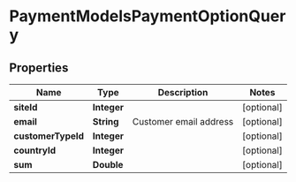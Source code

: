 

# PaymentModelsPaymentOptionQuery

## Properties

Name | Type | Description | Notes
------------ | ------------- | ------------- | -------------
**siteId** | **Integer** |  |  [optional]
**email** | **String** | Customer email address |  [optional]
**customerTypeId** | **Integer** |  |  [optional]
**countryId** | **Integer** |  |  [optional]
**sum** | **Double** |  |  [optional]




